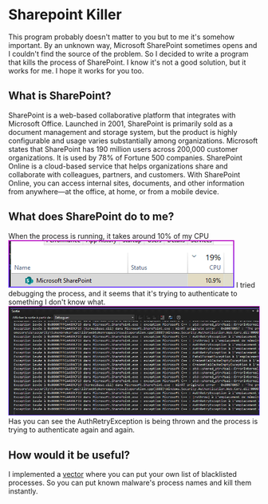 # Sharepoint Killer
This program probably doesn't matter to you but to me it's somehow important. By an unknown way, Microsoft SharePoint sometimes opens and I couldn't find the source of the problem. So I decided to write a program that kills the process of SharePoint. I know it's not a good solution, but it works for me. I hope it works for you too.

## What is SharePoint?
SharePoint is a web-based collaborative platform that integrates with Microsoft Office. Launched in 2001, SharePoint is primarily sold as a document management and storage system, but the product is highly configurable and usage varies substantially among organizations. Microsoft states that SharePoint has 190 million users across 200,000 customer organizations. It is used by 78% of Fortune 500 companies. SharePoint Online is a cloud-based service that helps organizations share and collaborate with colleagues, partners, and customers. With SharePoint Online, you can access internal sites, documents, and other information from anywhere—at the office, at home, or from a mobile device.

## What does SharePoint do to me?
When the process is running, it takes around 10% of my CPU
![SharePoint](/assets/process.png)
I tried debugging the process, and it seems that it's trying to authenticate to something I don't know what.
![SharePoint](/assets/debug.png)
Has you can see the AuthRetryException is being thrown and the process is trying to authenticate again and again.

## How would it be useful?
I implemented a [vector](/src/processes.hpp) where you can put your own list of blacklisted processes. So you can put known malware's process names and kill them instantly.